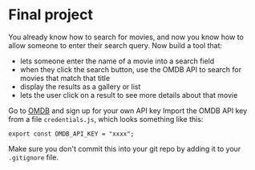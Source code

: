 # Final project

You already know how to search for movies, and now you know how to allow someone
to enter their search query. Now build a tool that:

-   lets someone enter the name of a movie into a search field
-   when they click the search button, use the OMDB API to search for movies
    that match that title
-   display the results as a gallery or list
-   lets the user click on a result to see more details about that movie

Go to [OMDB](http://www.omdbapi.com/) and sign up for your own API key Import
the OMDB API key from a file `credentials.js`, which looks something like this:

```javascript=
export const OMDB_API_KEY = "xxxx";
```

Make sure you don't commit this into your git repo by adding it to your
`.gitignore` file.
